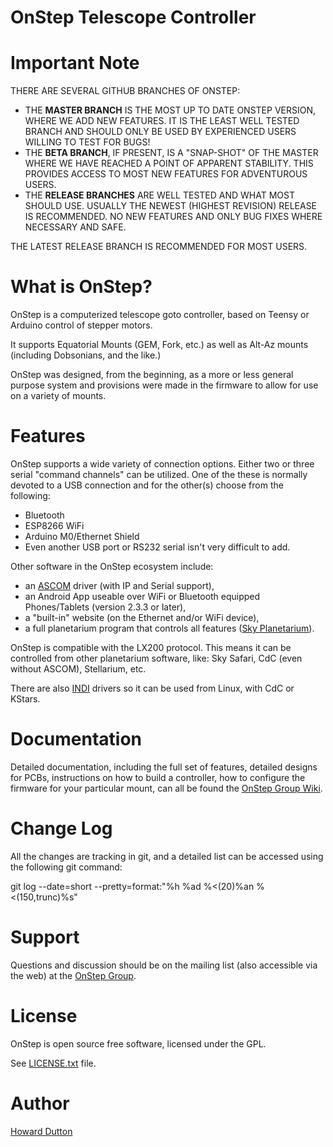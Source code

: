 OnStep Telescope Controller
===========================
# Important Note

THERE ARE SEVERAL GITHUB BRANCHES OF ONSTEP:
* THE **MASTER BRANCH** IS THE MOST UP TO DATE ONSTEP VERSION, WHERE WE ADD NEW FEATURES.  IT IS THE LEAST WELL TESTED BRANCH AND SHOULD ONLY BE USED BY EXPERIENCED USERS WILLING TO TEST FOR BUGS!
* THE **BETA BRANCH**, IF PRESENT, IS A "SNAP-SHOT" OF THE MASTER WHERE WE HAVE REACHED A POINT OF APPARENT STABILITY.  THIS PROVIDES ACCESS TO MOST NEW FEATURES FOR ADVENTUROUS USERS.
* THE **RELEASE BRANCHES** ARE WELL TESTED AND WHAT MOST SHOULD USE.  USUALLY THE NEWEST (HIGHEST REVISION) RELEASE IS RECOMMENDED.  NO NEW FEATURES AND ONLY BUG FIXES WHERE NECESSARY AND SAFE.

THE LATEST RELEASE BRANCH IS RECOMMENDED FOR MOST USERS.

# What is OnStep?
OnStep is a computerized telescope goto controller, based on Teensy or
Arduino control of stepper motors.

It supports Equatorial Mounts (GEM, Fork, etc.) as well as Alt-Az mounts
(including Dobsonians, and the like.)

OnStep was designed, from the beginning, as a more or less general purpose
system and provisions were made in the firmware to allow for use on a variety
of mounts.

# Features
OnStep supports a wide variety of connection options.  Either two or three serial
"command channels" can be utilized. One of the these is normally devoted to a USB
connection and for the other(s) choose from the following:

* Bluetooth
* ESP8266 WiFi
* Arduino M0/Ethernet Shield
* Even another USB port or RS232 serial isn't very difficult to add.

Other software in the OnStep ecosystem include:

* an [ASCOM](http://ascom-standards.org/) driver (with IP and Serial support),
* an Android App useable over WiFi or Bluetooth equipped Phones/Tablets
  (version 2.3.3 or later),
* a "built-in" website (on the Ethernet and/or WiFi device),
* a full planetarium program that controls all features ([Sky Planetarium](http://stellarjourney.com/index.php?r=site/software_sky)).

OnStep is compatible with the LX200 protocol. This means it can be controlled
from other planetarium software, like: Sky Safari, CdC (even without ASCOM),
Stellarium, etc.

There are also [INDI](http://www.indilib.org/about.html) drivers so it can be used from Linux, with CdC or KStars.

# Documentation
Detailed documentation, including the full set of features, detailed designs for
PCBs, instructions on how to build a controller, how to configure the firmware
for your particular mount, can all be found the [OnStep Group Wiki](https://groups.io/g/onstep/wiki/home).

# Change Log
All the changes are tracking in git, and a detailed list can be accessed using the
following git command:
 
git log --date=short --pretty=format:"%h %ad %<(20)%an %<(150,trunc)%s"

# Support
Questions and discussion should be on the mailing list (also accessible via the
web) at the [OnStep Group](https://groups.io/g/onstep/).

# License
OnStep is open source free software, licensed under the GPL.

See [LICENSE.txt](./LICENSE.txt) file.

# Author
[Howard Dutton](http://www.stellarjourney.com)
